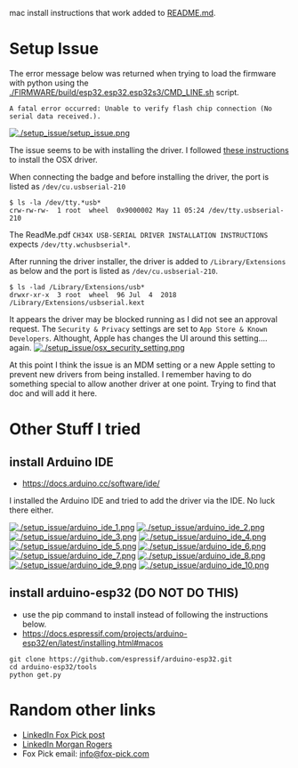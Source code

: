 mac install instructions that work added to [README.md](README.md#macoslinux-setup).

# Setup Issue
The error message below was returned when trying to load the firmware with python using the [./FIRMWARE/build/esp32.esp32.esp32s3/CMD_LINE.sh](./FIRMWARE/build/esp32.esp32.esp32s3/CMD_LINE.sh) script.
```
A fatal error occurred: Unable to verify flash chip connection (No serial data received.).
```
[![./setup_issue/setup_issue.png](./setup_issue/setup_issue.png)](./setup_issue/setup_issue.png)

The issue seems to be with installing the driver.  I followed [these instructions](https://learn.sparkfun.com/tutorials/how-to-install-ch340-drivers/mac-osx) to install the OSX driver.

When connecting the badge and before installing the driver, the port is listed as `/dev/cu.usbserial-210`
```
$ ls -la /dev/tty.*usb*
crw-rw-rw-  1 root  wheel  0x9000002 May 11 05:24 /dev/tty.usbserial-210
```

The ReadMe.pdf `CH34X USB-SERIAL DRIVER INSTALLATION INSTRUCTIONS` expects `/dev/tty.wchusbserial*`.

After running the driver installer, the driver is added to `/Library/Extensions` as below and the port is listed as `/dev/cu.usbserial-210`.
```
$ ls -lad /Library/Extensions/usb*
drwxr-xr-x  3 root  wheel  96 Jul  4  2018 /Library/Extensions/usbserial.kext
```

It appears the driver may be blocked running as I did not see an
approval request.  The `Security & Privacy` settings are set to `App
Store & Known Developers`.  Althought, Apple has changes the UI around
this setting.... again.
[![./setup_issue/osx_security_setting.png](./setup_issue/osx_security_setting.png)](./setup_issue/osx_security_setting.png)

At this point I think the issue is an MDM setting or a new Apple
setting to prevent new drivers from being installed.  I remember
having to do something special to allow another driver at one point.
Trying to find that doc and will add it here.

# Other Stuff I tried
## install Arduino IDE
* https://docs.arduino.cc/software/ide/

I installed the Arduino IDE and tried to add the driver via the IDE.  No luck there either.

[![./setup_issue/arduino_ide_1.png](./setup_issue/arduino_ide_1.png)](./setup_issue/arduino_ide_1.png)
[![./setup_issue/arduino_ide_2.png](./setup_issue/arduino_ide_2.png)](./setup_issue/arduino_ide_2.png)
[![./setup_issue/arduino_ide_3.png](./setup_issue/arduino_ide_3.png)](./setup_issue/arduino_ide_3.png)
[![./setup_issue/arduino_ide_4.png](./setup_issue/arduino_ide_4.png)](./setup_issue/arduino_ide_4.png)
[![./setup_issue/arduino_ide_5.png](./setup_issue/arduino_ide_5.png)](./setup_issue/arduino_ide_5.png)
[![./setup_issue/arduino_ide_6.png](./setup_issue/arduino_ide_6.png)](./setup_issue/arduino_ide_6.png)
[![./setup_issue/arduino_ide_7.png](./setup_issue/arduino_ide_7.png)](./setup_issue/arduino_ide_7.png)
[![./setup_issue/arduino_ide_8.png](./setup_issue/arduino_ide_8.png)](./setup_issue/arduino_ide_8.png)
[![./setup_issue/arduino_ide_9.png](./setup_issue/arduino_ide_9.png)](./setup_issue/arduino_ide_9.png)
[![./setup_issue/arduino_ide_10.png](./setup_issue/arduino_ide_10.png)](./setup_issue/arduino_ide_10.png)

## install arduino-esp32 (DO NOT DO THIS)
* use the pip command to install instead of following the instructions below.
* https://docs.espressif.com/projects/arduino-esp32/en/latest/installing.html#macos
```
git clone https://github.com/espressif/arduino-esp32.git
cd arduino-esp32/tools
python get.py
```

# Random other links
* [LinkedIn Fox Pick post](https://www.linkedin.com/posts/fox-pick_badgelife-conlife-bsides-activity-7325704175009374208-14-E/)
* [LinkedIn Morgan Rogers](https://www.linkedin.com/in/morgan-rogers-b0b719112/)
* Fox Pick email: info@fox-pick.com
